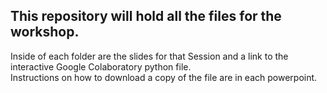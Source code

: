 **This repository will hold all the files for the workshop.** 
---
Inside of each folder are the slides for that Session and a link to the interactive Google Colaboratory python file.<br/> Instructions on how to download a copy of the file are in each powerpoint.

